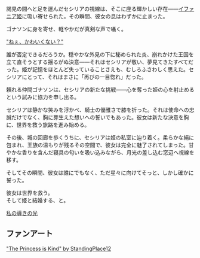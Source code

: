 <!-- title: 誓い -->
<!-- relationship: Protector -->

謁見の間へと足を運んだセシリアの視線は、そこに座る輝かしい存在――[イファニア姫](#node:iphania)に吸い寄せられた。その瞬間、彼女の息はわずかに止まった。

ゴナソンに身を寄せ、軽やかだが真剣な声で囁く。

["ねぇ、かわいくない？"](#embed:https://www.youtube.com/watch?v=cyLsX20esBE&t=3677s)

誰が否定できるだろうか。穏やかな外見の下に秘められた炎、崩れかけた王国を立て直そうとする揺るがぬ決意――それはセシリアが敬い、夢見てきたすべてだった。姫が記憶をほとんど失っていることさえも、むしろふさわしく思えた。セシリアにとって、それはまさに「再びの一目惚れ」だった。

頼れる仲間ゴナソンは、セシリアの新たな挑戦――心を奪った姫の心を射止めるという試みに協力を申し出る。

セシリアは静かな笑みを浮かべ、騎士の優雅さで膝を折った。それは使命への忠誠だけでなく、胸に芽生えた想いへの誓いでもあった。彼女は新たな決意を胸に、世界を救う旅路を進み始める。

その後、城の回廊を歩くうちに、セシリアは姫の私室に辿り着く。柔らかな絹に包まれ、王族の温もりが残るその空間で、彼女は完全に魅了されてしまった。甘やかな香りを含んだ寝具の匂いを吸い込みながら、月光の差し込む窓辺へ視線を移す。

そしてその瞬間、彼女は誰にでもなく、ただ星々に向けてそっと、しかし確かに誓った。

彼女は世界を救う。  
そして姫と結婚する、と。

[私の導きの光](#embed:https://www.youtube.com/live/cyLsX20esBE?si=V7s8jRdSb-bw9IzT&t=8520)

## ファンアート

["The Princess is Kind" by StandingPlace12](https://x.com/StandingPlace12/status/1918991950818021419)
